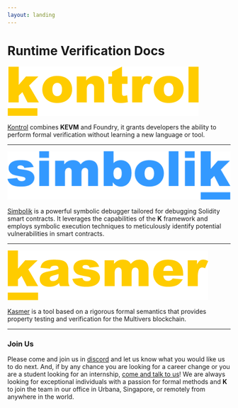 ```yaml
---
layout: landing
---
```


# Runtime Verification Docs

[![kontrol-logo](.gitbook/assets/kontrol%20logo%20yellow.png)](https://docs.runtimeverification.com/kontrol/)

[Kontrol](http://127.0.0.1:5000/o/MwuC1PgHx91Qm96rVCnq/s/T2KVb4tqbNdAsPxsEyPQ/ "mention") combines **KEVM** and Foundry, it grants developers the ability to perform formal verification without learning a new language or tool.

***

![](<.gitbook/assets/simbolik logo blue.png>)

[Simbolik](http://127.0.0.1:5000/o/MwuC1PgHx91Qm96rVCnq/s/zCOdqWv0fh3PWWZ9bxGg/ "mention") is a powerful symbolic debugger tailored for debugging Solidity smart contracts. It leverages the capabilities of the **K** framework and employs symbolic execution techniques to meticulously identify potential vulnerabilities in smart contracts.

***

![](<.gitbook/assets/kasmer logo yellow.png>)

[Kasmer](http://127.0.0.1:5000/o/MwuC1PgHx91Qm96rVCnq/s/LNjJhIy8IvwZQiEZCgXW/ "mention") is a tool based on a rigorous formal semantics that provides property testing and verification for the Multivers blockchain.

***

### Join Us

Please come and join us in [discord](https://discord.com/invite/CurfmXNtbN) and let us know what you would like us to do next. And, if by any chance you are looking for a career change or you are a student looking for an internship, [come and talk to us](https://runtimeverification.com/careers)! We are always looking for exceptional individuals with a passion for formal methods and **K** to join the team in our office in Urbana, Singapore, or remotely from anywhere in the world.
